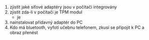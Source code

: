 1) zjistit jaké síťové adaptéry jsou v počítači integrovány
2) zjistit zda-li v počítači je TPM modul
	- je
3) nainstalovat přídavný adaptér do PC
4) Kdo má bluetooth, vyfotí učebnu telefonem, zkusí se připojit k PC a obraz přenést
